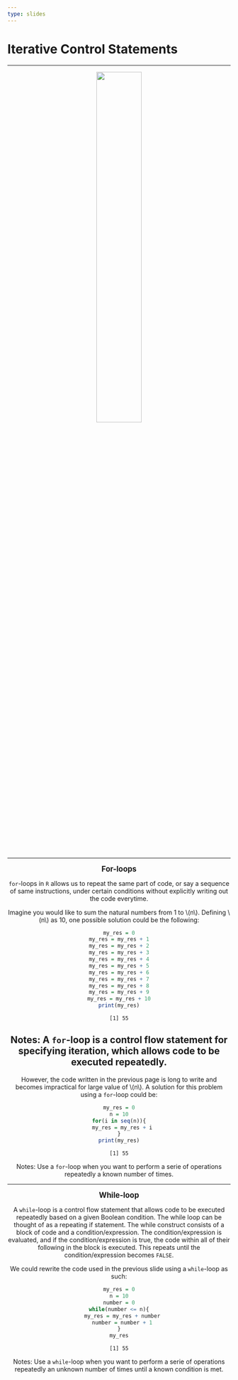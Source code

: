 ```yaml
---
type: slides
---
```


# Iterative Control Statements

---

<div style="text-align:center"><img src="drinking_fountains.png" alt=" " width="45%">

---

 <div align="center">
 <big> <b> For-loops </b> </big>
 </div> 

`for`-loops in `R` allows us to repeat the same part of code, or say a sequence of same instructions, under certain conditions without explicitly writing out the code everytime.

Imagine you would like to sum the natural numbers from 1 to \\(n\\).
Defining \\(n\\) as 10, one possible solution could be the following:

```r
my_res = 0
my_res = my_res + 1
my_res = my_res + 2
my_res = my_res + 3
my_res = my_res + 4
my_res = my_res + 5
my_res = my_res + 6
my_res = my_res + 7
my_res = my_res + 8
my_res = my_res + 9
my_res = my_res + 10
print(my_res)
```

```out
[1] 55
```

Notes: A <code>for</code>-loop is a control flow statement for specifying iteration, which allows code to be executed repeatedly.
---

However, the code written in the previous page is long to write and becomes impractical for large value of \\(n\\). A solution for this problem using a `for`-loop could be:

```r
my_res = 0
n = 10
for(i in seq(n)){
  my_res = my_res + i
}
print(my_res)

```

```out
[1] 55
```

Notes: Use a <code>for</code>-loop when you want to perform a serie of operations repeatedly a known number of times.


---

 <div align="center">
 <big> <b> While-loop </b> </big>
 </div>

A `while`-loop is a control flow statement that allows code to be executed repeatedly based on a given Boolean condition. The while loop can be thought of as a repeating if statement. The while construct consists of a block of code and a condition/expression. The condition/expression is evaluated, and if the condition/expression is true, the code within all of their following in the block is executed. This repeats until the condition/expression becomes `FALSE`.

We could rewrite the code used in the previous slide using a `while`-loop as such:

```r
my_res = 0
n = 10
number = 0
while(number <= n){
  my_res = my_res + number
  number = number + 1
}
my_res
```

```out
[1] 55
```

Notes: Use a <code>while</code>-loop when you want to perform a serie of operations repeatedly an unknown number of times until a known condition is met.

